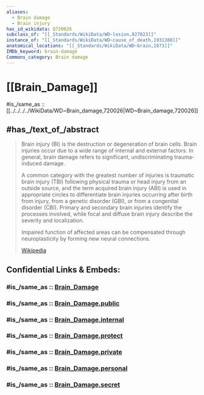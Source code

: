 ```yaml
---
aliases:
  - Brain damage
  - Brain injury
has_id_wikidata: Q720026
subclass_of: "[[_Standards/WikiData/WD~lesion,827023]]"
instance_of: "[[_Standards/WikiData/WD~cause_of_death,1931388]]"
anatomical_locations: "[[_Standards/WikiData/WD~brain,1073]]"
IMDb_keyword: brain-damage
Commons_category: Brain damage
---
```


# [[Brain_Damage]] 

#is_/same_as :: [[../../../../WikiData/WD~Brain_damage,720026|WD~Brain_damage,720026]] 

## #has_/text_of_/abstract 

> Brain injury (BI) is the destruction or degeneration of brain cells. 
> Brain injuries occur due to a wide range of internal and external factors. 
> In general, brain damage refers to significant, undiscriminating trauma-induced damage.
>
> A common category with the greatest number of injuries is traumatic brain injury (TBI) following physical trauma or head injury from an outside source, and the term acquired brain injury (ABI) is used in appropriate circles to differentiate brain injuries occurring after birth from injury, from a genetic disorder (GBI), or from a congenital disorder (CBI). Primary and secondary brain injuries identify the processes involved, while focal and diffuse brain injury describe the severity and localization.
>
> Impaired function of affected areas can be compensated through neuroplasticity by forming new neural connections.
>
> [Wikipedia](https://en.wikipedia.org/wiki/Brain%20injury) 


## Confidential Links & Embeds: 

### #is_/same_as :: [Brain_Damage](/_Standards/bio/Medicine/Medical_Condition/Injury/Brain_Damage.md) 

### #is_/same_as :: [Brain_Damage.public](/_public/bio/Medicine/Medical_Condition/Injury/Brain_Damage.public.md) 

### #is_/same_as :: [Brain_Damage.internal](/_internal/bio/Medicine/Medical_Condition/Injury/Brain_Damage.internal.md) 

### #is_/same_as :: [Brain_Damage.protect](/_protect/bio/Medicine/Medical_Condition/Injury/Brain_Damage.protect.md) 

### #is_/same_as :: [Brain_Damage.private](/_private/bio/Medicine/Medical_Condition/Injury/Brain_Damage.private.md) 

### #is_/same_as :: [Brain_Damage.personal](/_personal/bio/Medicine/Medical_Condition/Injury/Brain_Damage.personal.md) 

### #is_/same_as :: [Brain_Damage.secret](/_secret/bio/Medicine/Medical_Condition/Injury/Brain_Damage.secret.md)

